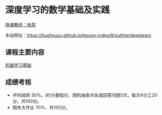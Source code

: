 # 深度学习的数学基础及实践

[授课教师：徐夙](https://hughxusu.github.io/lesson-index/#/c-teacher)

本站网址：https://hughxusu.github.io/lesson-index/#/outline/deeplearn

## 课程主要内容

[机器学习基础](https://hughxusu.github.io/lesson-ai/#/)

## 成绩考核

* 平时成绩 30%。80分基础分，随机抽查点名或回答问题5次，每次4分工20分，共100分。
* 期末大作业 70%，共100分。
